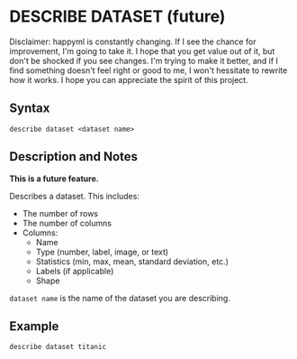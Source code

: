 # DESCRIBE DATASET (future)

Disclaimer: happyml is constantly changing. If I see the chance for improvement, I'm going to take it. I hope that you get value out of it,
but don't be shocked if you see changes. I'm trying to make it better, and if I find something doesn't feel right or good to me, I won't hessitate
to rewrite how it works. I hope you can appreciate the spirit of this project.

## Syntax

```happyml
describe dataset <dataset name>
```

## Description and Notes
**This is a future feature.**

Describes a dataset. This includes:
* The number of rows
* The number of columns
* Columns:
  * Name
  * Type (number, label, image, or text)
  * Statistics (min, max, mean, standard deviation, etc.)
  * Labels (if applicable)
  * Shape

`dataset name` is the name of the dataset you are describing.

## Example

```happyml
describe dataset titanic
```


